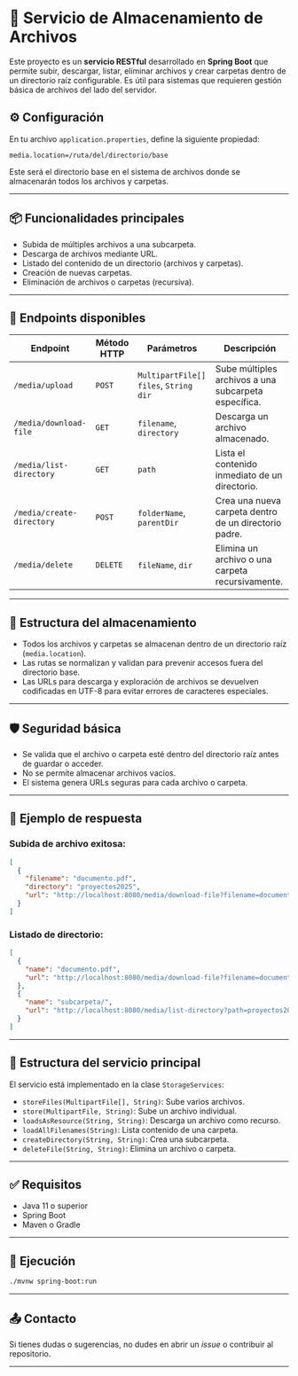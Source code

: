 # 📁 Servicio de Almacenamiento de Archivos

Este proyecto es un **servicio RESTful** desarrollado en **Spring Boot** que permite subir, descargar, listar, eliminar archivos y crear carpetas dentro de un directorio raíz configurable. Es útil para sistemas que requieren gestión básica de archivos del lado del servidor.

## ⚙️ Configuración

En tu archivo `application.properties`, define la siguiente propiedad:

```properties
media.location=/ruta/del/directorio/base
```

Este será el directorio base en el sistema de archivos donde se almacenarán todos los archivos y carpetas.

---

## 📦 Funcionalidades principales

- Subida de múltiples archivos a una subcarpeta.
- Descarga de archivos mediante URL.
- Listado del contenido de un directorio (archivos y carpetas).
- Creación de nuevas carpetas.
- Eliminación de archivos o carpetas (recursiva).

---

## 🔗 Endpoints disponibles

| Endpoint                                           | Método HTTP | Parámetros                                      | Descripción                                               |
|----------------------------------------------------|-------------|--------------------------------------------------|-----------------------------------------------------------|
| `/media/upload`                                    | `POST`      | `MultipartFile[] files`, `String dir`           | Sube múltiples archivos a una subcarpeta específica.     |
| `/media/download-file`                             | `GET`       | `filename`, `directory`                         | Descarga un archivo almacenado.                          |
| `/media/list-directory`                            | `GET`       | `path`                                          | Lista el contenido inmediato de un directorio.           |
| `/media/create-directory`                          | `POST`      | `folderName`, `parentDir`                       | Crea una nueva carpeta dentro de un directorio padre.    |
| `/media/delete`                                    | `DELETE`    | `fileName`, `dir`                               | Elimina un archivo o una carpeta recursivamente.         |

---

## 🧱 Estructura del almacenamiento

- Todos los archivos y carpetas se almacenan dentro de un directorio raíz (`media.location`).
- Las rutas se normalizan y validan para prevenir accesos fuera del directorio base.
- Las URLs para descarga y exploración de archivos se devuelven codificadas en UTF-8 para evitar errores de caracteres especiales.

---

## 🛡️ Seguridad básica

- Se valida que el archivo o carpeta esté dentro del directorio raíz antes de guardar o acceder.
- No se permite almacenar archivos vacíos.
- El sistema genera URLs seguras para cada archivo o carpeta.

---

## 📌 Ejemplo de respuesta

### Subida de archivo exitosa:

```json
[
  {
    "filename": "documento.pdf",
    "directory": "proyectos2025",
    "url": "http://localhost:8080/media/download-file?filename=documento.pdf&directory=proyectos2025"
  }
]
```

### Listado de directorio:

```json
[
  {
    "name": "documento.pdf",
    "url": "http://localhost:8080/media/download-file?filename=documento.pdf&directory=proyectos2025"
  },
  {
    "name": "subcarpeta/",
    "url": "http://localhost:8080/media/list-directory?path=proyectos2025%2Fsubcarpeta"
  }
]
```

---

## 📂 Estructura del servicio principal

El servicio está implementado en la clase `StorageServices`:

- `storeFiles(MultipartFile[], String)`: Sube varios archivos.
- `store(MultipartFile, String)`: Sube un archivo individual.
- `loadsAsResource(String, String)`: Descarga un archivo como recurso.
- `loadAllFilenames(String)`: Lista contenido de una carpeta.
- `createDirectory(String, String)`: Crea una subcarpeta.
- `deleteFile(String, String)`: Elimina un archivo o carpeta.

---

## ✅ Requisitos

- Java 11 o superior
- Spring Boot
- Maven o Gradle

---

## 🚀 Ejecución

```bash
./mvnw spring-boot:run
```

---

## 📤 Contacto

Si tienes dudas o sugerencias, no dudes en abrir un *issue* o contribuir al repositorio.

---
